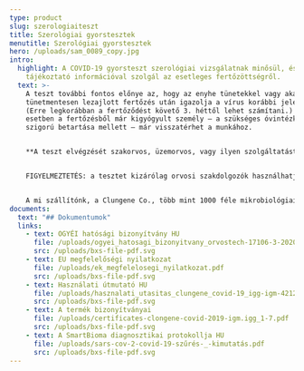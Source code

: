```yaml
---
type: product
slug: szerologiaiteszt
title: Szerológiai gyorstesztek
menutitle: Szerológiai gyorstesztek
hero: /uploads/sam_0089_copy.jpg
intro:
  highlight: A COVID-19 gyorsteszt szerológiai vizsgálatnak minősül, és
    tájékoztató információval szolgál az esetleges fertőzöttségről.
  text: >-
    A teszt további fontos előnye az, hogy az enyhe tünetekkel vagy akár
    tünetmentesen lezajlott fertőzés után igazolja a vírus korábbi jelenlétét.
    (Erre legkorábban a fertőződést követő 3. héttől lehet számítani.) Ilyen
    esetben a fertőzésből már kigyógyult személy – a szükséges óvintézkedések
    szigorú betartása mellett – már visszatérhet a munkához. 


    **A teszt elvégzését szakorvos, üzemorvos, vagy ilyen szolgáltatást nyújtó szolgáltató (üzemegészségügyi szolgálat) szakemberei végezhetik. Időtartama kb. 15 perc.**


    FIGYELMEZTETÉS: a tesztet kizárólag orvosi szakdolgozók használhatják! Annak otthoni használatra, illetve önellenőrzési célra történő értékesítése tilos! [A vonatkozó jogi háttérről itt tájékozódhat.](https://covid-19.hbs.hu/miert-nincsenek-a-piacon-otthoni-hasznalatra-is-alkalmas-covid-19-tesztek) 


    A mi szállítónk, a Clungene Co., több mint 1000 féle mikrobiológiai teszt anyagot és készterméket gyárt, óriási cég, az egyik legnagyobb Kínában.  Cégünk exkluzív disztribútora Magyarország területén.  Európában Belgium, Németország, Hollandia, Olaszország, Litvánia, Egyesült Királyság, Svájc, Spanyolország, Románia, Dánia, Franciaország, Lengyelország, Svédország, Portugália, Írország, Észtország, Bulgária és Törökország vásárolt már a gyár tesztjeiből.
documents:
  text: "## Dokumentumok"
  links:
    - text: OGYÉI hatósági bizonyítvány HU
      file: /uploads/ogyei_hatosagi_bizonyitvany_orvostech-17106-3-2020-szghbv_alairt-1.pdf
      src: /uploads/bxs-file-pdf.svg
    - text: EU megfelelőségi nyilatkozat
      file: /uploads/ek_megfelelosegi_nyilatkozat.pdf
      src: /uploads/bxs-file-pdf.svg
    - text: Használati útmutató HU
      file: /uploads/hasznalati_utasitas_clungene_covid-19_igg-igm-4212-hu-v4.pdf
      src: /uploads/bxs-file-pdf.svg
    - text: A termék bizonyítványai
      file: /uploads/certificates-clongene-covid-2019-igm.igg_1-7.pdf
      src: /uploads/bxs-file-pdf.svg
    - text: A SmartBioma diagnosztikai protokollja HU
      file: /uploads/sars-cov-2-covid-19-szűrés-_-kimutatás.pdf
      src: /uploads/bxs-file-pdf.svg
---
```

